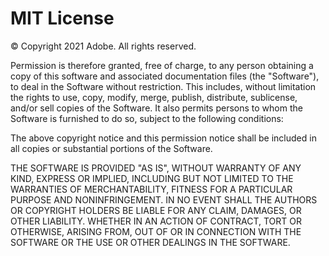 # MIT License

&copy; Copyright 2021 Adobe. All rights reserved.

Permission is therefore granted, free of charge, to any person obtaining a copy of this software and associated documentation files (the "Software"), to deal in the Software without restriction. This includes, without limitation the rights to use, copy, modify, merge, publish, distribute, sublicense, and/or sell copies of the Software. It also permits persons to whom the Software is furnished to do so, subject to the following conditions:

The above copyright notice and this permission notice shall be included in all copies or substantial portions of the Software.

THE SOFTWARE IS PROVIDED "AS IS", WITHOUT WARRANTY OF ANY KIND, EXPRESS OR IMPLIED, INCLUDING BUT NOT LIMITED TO THE WARRANTIES OF MERCHANTABILITY, FITNESS FOR A PARTICULAR PURPOSE AND NONINFRINGEMENT. IN NO EVENT SHALL THE AUTHORS OR COPYRIGHT HOLDERS BE LIABLE FOR ANY CLAIM, DAMAGES, OR OTHER LIABILITY. WHETHER IN AN ACTION OF CONTRACT, TORT OR OTHERWISE, ARISING FROM, OUT OF OR IN CONNECTION WITH THE SOFTWARE OR THE USE OR OTHER DEALINGS IN THE SOFTWARE.
